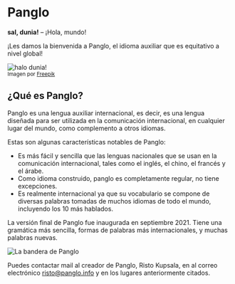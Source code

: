 # Panglo

**sal, dunia!**
– ¡Hola, mundo!

¡Les damos la bienvenida a Panglo, el idioma auxiliar que es equitativo a nivel global! 

![](http://www.panglo.info/grafe/halo_dunia.png "halo dunia!")  
<small>Imagen por [Freepik](http://www.freepik.com)</small>

## ¿Qué es Panglo?

Panglo es una lengua auxiliar internacional, es decir, es una lengua diseñada
para ser utilizada en la comunicación internacional, en cualquier lugar del
mundo, como complemento a otros idiomas.

Estas son algunas características notables de Panglo:

- Es más fácil y sencilla que las lenguas nacionales que se usan en la
  comunicación internacional, tales como el inglés, el chino, el francés y el
  árabe.
- Como idioma construido, panglo es completamente regular, no tiene
  excepciones.
- Es realmente internacional ya que su vocabulario se compone de diversas palabras
  tomadas de muchos idiomas de todo el mundo, incluyendo los 10 más hablados.

La versión final de Panglo fue inaugurada en septiembre 2021.
Tiene una gramática más sencilla, formas de palabras más internacionales, y muchas palabras nuevas.

![](http://www.panglo.info/grafe/bandera.png "La bandera de Panglo")

Puedes contactar mail al creador de Panglo, Risto Kupsala, en al
correo electrónico [risto@panglo.info](mailto:risto@panglo.info) y en los
lugares anteriormente citados.
